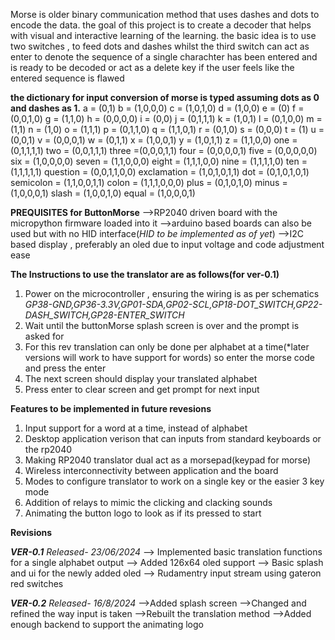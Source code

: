 Morse is older binary communication method that uses dashes and dots to encode the data.
the goal of this project is to create a decoder that helps with visual and interactive learning of the learning.
the basic idea is to use two switches , to feed dots and dashes whilst the third switch can act as enter to denote the sequence 
of a single charachter has been entered and is ready to be decoded or act as a delete key if the user feels like the entered 
sequence is flawed

**the dictionary for input conversion of morse is typed assuming dots as 0 and dashes as 1.**
a = (0,1)
b = (1,0,0,0)
c = (1,0,1,0)
d = (1,0,0)
e = (0)
f = (0,0,1,0)
g = (1,1,0)
h = (0,0,0,0)
i = (0,0)
j = (0,1,1,1)
k = (1,0,1)
l = (0,1,0,0)
m = (1,1)
n = (1,0)
o = (1,1,1)
p = (0,1,1,0)
q = (1,1,0,1)
r = (0,1,0)
s = (0,0,0)
t = (1)
u = (0,0,1)
v = (0,0,0,1)
w = (0,1,1)
x = (1,0,0,1)
y = (1,0,1,1)
z = (1,1,0,0)
one = (0,1,1,1,1)
two = (0,0,1,1,1)
three =(0,0,0,1,1)
four = (0,0,0,0,1)
five = (0,0,0,0,0)
six =  (1,0,0,0,0)
seven = (1,1,0,0,0)
eight = (1,1,1,0,0)
nine = (1,1,1,1,0)
ten = (1,1,1,1,1)
question = (0,0,1,1,0,0)
exclamation = (1,0,1,0,1,1)
dot = (0,1,0,1,0,1)
semicolon = (1,1,0,0,1,1)
colon = (1,1,1,0,0,0)
plus = (0,1,0,1,0)
minus =(1,0,0,0,1)
slash = (1,0,0,1,0)
equal = (1,0,0,0,1)


**PREQUISITES for ButtonMorse**
-->RP2040 driven board with the micropython firmware loaded into it
-->arduino based boards can also be used but with no HID interface(*HID to be implemented as of yet*) 
-->I2C based display , preferably an oled due to input voltage and code adjustment ease

**The Instructions to use the translator are as follows(for ver-0.1)**
1) Power on the microcontroller , ensuring the wiring is as per schematics
*GP38-GND,GP36-3.3V,GP01-SDA,GP02-SCL,GP18-DOT_SWITCH,GP22-DASH_SWITCH,GP28-ENTER_SWITCH*
2) Wait until the buttonMorse splash screen is over and the prompt is asked for
3) For this rev translation can only be done per alphabet at a time(*later versions will work to have support for words) so enter the morse code and press the enter
4) The next screen should display your translated alphabet
5) Press enter to clear screen and get prompt for next input

**Features to be implemented in future revesions**
1) Input support for a word at a time, instead of alphabet
2) Desktop application verison that can inputs from standard keyboards or the rp2040
3) Making RP2040 translator dual act as a morsepad(keypad for morse)
4) Wireless interconnectivity between application and the board
5) Modes to configure translator to work on a single key or the easier 3 key mode
6) Addition of relays to mimic the clicking and clacking sounds
7) Animating the button logo to look as if its pressed to start

**Revisions**   

***VER-0.1*** *Released- 23/06/2024*
--> Implemented basic translation functions for a single alphabet output 
--> Added 126x64 oled support
--> Basic splash and ui for the newly added oled
--> Rudamentry input stream using gateron red switches

***VER-0.2*** *Released- 16/8/2024*
-->Added splash screen
-->Changed and refined the way input is taken
-->Rebuilt the translation method
-->Added enough backend to support the animating logo